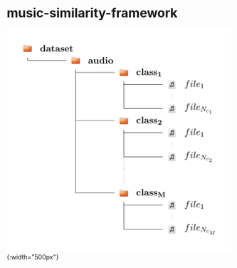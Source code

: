 # music-similarity-framework

![tree_structure.jpg](https://github.com/rppbodo/music-similarity-framework/blob/main/img/tree_structure.jpg){:width="500px"}

